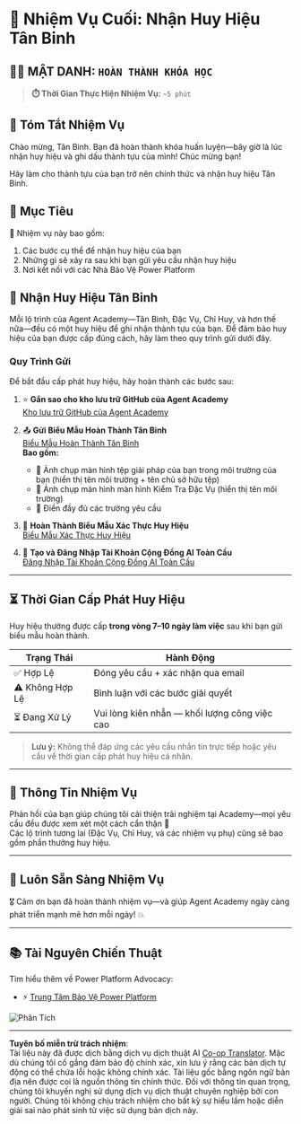 <!--
CO_OP_TRANSLATOR_METADATA:
{
  "original_hash": "c309da91b8c84aad1ab6e8bbf25674df",
  "translation_date": "2025-10-20T00:43:21+00:00",
  "source_file": "docs/recruit/course-completion-badges-recruit/README.md",
  "language_code": "vi"
}
-->
# 🚨 Nhiệm Vụ Cuối: Nhận Huy Hiệu Tân Binh

## 🕵️‍♂️ MẬT DANH: `HOÀN THÀNH KHÓA HỌC`

> **⏱️ Thời Gian Thực Hiện Nhiệm Vụ:** `~5 phút`  

## 🎯 Tóm Tắt Nhiệm Vụ

Chào mừng, Tân Binh. Bạn đã hoàn thành khóa huấn luyện—bây giờ là lúc nhận huy hiệu và ghi dấu thành tựu của mình! Chúc mừng bạn!  

Hãy làm cho thành tựu của bạn trở nên chính thức và nhận huy hiệu Tân Binh.

## 🔎 Mục Tiêu

📖 Nhiệm vụ này bao gồm:

1. Các bước cụ thể để nhận huy hiệu của bạn
1. Những gì sẽ xảy ra sau khi bạn gửi yêu cầu nhận huy hiệu
1. Nơi kết nối với các Nhà Bảo Vệ Power Platform

## 🏅 Nhận Huy Hiệu Tân Binh

Mỗi lộ trình của Agent Academy—Tân Binh, Đặc Vụ, Chỉ Huy, và hơn thế nữa—đều có một huy hiệu để ghi nhận thành tựu của bạn. Để đảm bảo huy hiệu của bạn được cấp đúng cách, hãy làm theo quy trình gửi dưới đây.

### Quy Trình Gửi

Để bắt đầu cấp phát huy hiệu, hãy hoàn thành các bước sau:

1. ⭐ **Gắn sao cho kho lưu trữ GitHub của Agent Academy**  
   [Kho lưu trữ GitHub của Agent Academy](https://github.com/microsoft/agent-academy)

1. 📤 **Gửi Biểu Mẫu Hoàn Thành Tân Binh**  
   [Biểu Mẫu Hoàn Thành Tân Binh](https://aka.ms/agent-academy-recruit/badge)  
   **Bao gồm:**
      * 📸 Ảnh chụp màn hình tệp giải pháp của bạn trong môi trường của bạn (hiển thị tên môi trường + tên chủ sở hữu tệp)
      * 📸 Ảnh chụp màn hình màn hình Kiểm Tra Đặc Vụ (hiển thị tên môi trường)
      * 📝 Điền đầy đủ các trường yêu cầu

1. 🧾 **Hoàn Thành Biểu Mẫu Xác Thực Huy Hiệu**  
   [Biểu Mẫu Xác Thực Huy Hiệu](https://aka.ms/agent-academy-recruit/form)

1. 🔐 **Tạo và Đăng Nhập Tài Khoản Cộng Đồng AI Toàn Cầu**  
   [Đăng Nhập Tài Khoản Cộng Đồng AI Toàn Cầu](https://globalai.community/auth/login)

---

## ⏳ Thời Gian Cấp Phát Huy Hiệu

Huy hiệu thường được cấp **trong vòng 7–10 ngày làm việc** sau khi bạn gửi biểu mẫu hoàn thành.

| Trạng Thái       | Hành Động                                |
|------------------|------------------------------------------|
| ✅ Hợp Lệ        | Đóng yêu cầu + xác nhận qua email        |
| ⚠️ Không Hợp Lệ | Bình luận với các bước giải quyết         |
| ⏳ Đang Xử Lý    | Vui lòng kiên nhẫn — khối lượng công việc cao |

> **Lưu ý:** Không thể đáp ứng các yêu cầu nhắn tin trực tiếp hoặc yêu cầu về thời gian cấp phát huy hiệu cá nhân.

---

## 🧠 Thông Tin Nhiệm Vụ

Phản hồi của bạn giúp chúng tôi cải thiện trải nghiệm tại Academy—mọi yêu cầu đều được xem xét một cách cẩn thận 💖  
Các lộ trình tương lai (Đặc Vụ, Chỉ Huy, và các nhiệm vụ phụ) cũng sẽ bao gồm phần thưởng huy hiệu.

---

## 📡 Luôn Sẵn Sàng Nhiệm Vụ

🎖 Cảm ơn bạn đã hoàn thành nhiệm vụ—và giúp Agent Academy ngày càng phát triển mạnh mẽ hơn mỗi ngày! 💥

---

## 📚 Tài Nguyên Chiến Thuật

Tìm hiểu thêm về Power Platform Advocacy:

* ⚡ [Trung Tâm Bảo Vệ Power Platform](https://aka.ms/power-advocates)

<img src="https://m365-visitor-stats.azurewebsites.net/agent-academy/recruit/final-mission" alt="Phân Tích" />

---

**Tuyên bố miễn trừ trách nhiệm**:  
Tài liệu này đã được dịch bằng dịch vụ dịch thuật AI [Co-op Translator](https://github.com/Azure/co-op-translator). Mặc dù chúng tôi cố gắng đảm bảo độ chính xác, xin lưu ý rằng các bản dịch tự động có thể chứa lỗi hoặc không chính xác. Tài liệu gốc bằng ngôn ngữ bản địa nên được coi là nguồn thông tin chính thức. Đối với thông tin quan trọng, chúng tôi khuyến nghị sử dụng dịch vụ dịch thuật chuyên nghiệp bởi con người. Chúng tôi không chịu trách nhiệm cho bất kỳ sự hiểu lầm hoặc diễn giải sai nào phát sinh từ việc sử dụng bản dịch này.